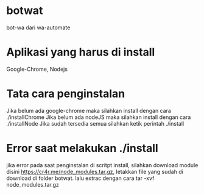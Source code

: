 # botwat
bot-wa dari wa-automate<br>
# Aplikasi yang harus di install
Google-Chrome, Nodejs
# Tata cara penginstalan
Jika belum ada google-chrome maka silahkan install dengan cara ./installChrome
Jika belum ada nodeJS maka silahkan install dengan cara ./installNode
Jika sudah tersedia semua silahkan ketik perintah ./install
# Error saat melakukan ./install
jika error pada saat penginstalan di scritpt install, silahkan download module disini https://cr4r.me/node_modules.tar.gz, letakkan file yang sudah di download di folder botwat. lalu extrac dengan cara tar -xvf node_modules.tar.gz<br>

